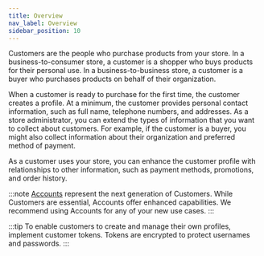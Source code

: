 ```yaml
---
title: Overview
nav_label: Overview
sidebar_position: 10
---
```


Customers are the people who purchase products from your store. In a business-to-consumer store, a customer is a shopper who buys products for their personal use. In a business-to-business store, a customer is a buyer who purchases products on behalf of their organization.

When a customer is ready to purchase for the first time, the customer creates a profile. At a minimum, the customer provides personal contact information, such as full name, telephone numbers, and addresses. As a store administrator, you can extend the types of information that you want to collect about customers. For example, if the customer is a buyer, you might also collect information about their organization and preferred method of payment.

As a customer uses your store, you can enhance the customer profile with relationships to other information, such as payment methods, promotions, and order history.

:::note
[Accounts](/docs/api/accounts/account-management-introduction#accounts-vs-customers) represent the next generation of Customers. While Customers are essential, Accounts offer enhanced capabilities. We recommend using Accounts for any of your new use cases.
:::

:::tip
To enable customers to create and manage their own profiles, implement customer tokens. Tokens are encrypted to protect usernames and passwords.
:::

